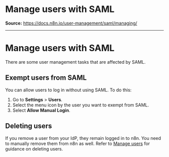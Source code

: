 # Manage users with SAML

**Source:** https://docs.n8n.io/user-management/saml/managing/

---

# Manage users with SAML

There are some user management tasks that are affected by SAML.

## Exempt users from SAML

You can allow users to log in without using SAML. To do this:

1. Go to **Settings** > **Users**.
2. Select the menu icon by the user you want to exempt from SAML.
3. Select **Allow Manual Login**.

## Deleting users

If you remove a user from your IdP, they remain logged in to n8n. You need to manually remove them from n8n as well. Refer to [Manage users](../../manage-users/) for guidance on deleting users.
